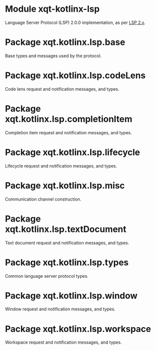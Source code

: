 # Module xqt-kotlinx-lsp
Language Server Protocol (LSP) 2.0.0 implementation, as per
[LSP 2.x](https://github.com/microsoft/language-server-protocol/blob/main/versions/protocol-2-x.md).

# Package xqt.kotlinx.lsp.base
Base types and messages used by the protocol.

# Package xqt.kotlinx.lsp.codeLens
Code lens request and notification messages, and types.

# Package xqt.kotlinx.lsp.completionItem
Completion item request and notification messages, and types.

# Package xqt.kotlinx.lsp.lifecycle
Lifecycle request and notification messages, and types.

# Package xqt.kotlinx.lsp.misc
Communication channel construction.

# Package xqt.kotlinx.lsp.textDocument
Text document request and notification messages, and types.

# Package xqt.kotlinx.lsp.types
Common language server protocol types.

# Package xqt.kotlinx.lsp.window
Window request and notification messages, and types.

# Package xqt.kotlinx.lsp.workspace
Workspace request and notification messages, and types.

